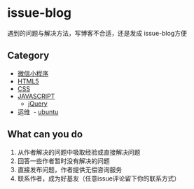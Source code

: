 # issue-blog

遇到的问题与解决方法，写博客不合适，还是发成 issue-blog方便

## Category

- [微信小程序](https://github.com/youngjuning/issue-blog/issues?q=is%3Aopen+is%3Aissue+label%3Aweapp)
- [HTML5](https://github.com/youngjuning/issue-blog/issues?q=is%3Aopen+is%3Aissue+label%3Ahtml5)
- [CSS](https://github.com/youngjuning/issue-blog/issues?q=is%3Aopen+is%3Aissue+label%3Acss)
- [JAVASCRIPT](https://github.com/youngjuning/issue-blog/issues?q=is%3Aopen+is%3Aissue+label%3Ajavascript)
  - [jQuery](https://github.com/youngjuning/issue-blog/issues?q=is%3Aopen+is%3Aissue+label%3Ajquery)
- 运维
  - [ubuntu](https://github.com/youngjuning/issue-blog/issues?q=is%3Aopen+is%3Aissue+label%3Aubuntu)
## What can you do

1. 从作者解决的问题中吸取经验或直接解决问题
2. 回答一些作者暂时没有解决的问题
3. 直接发布问题，作者提供无偿咨询服务
4. 联系作者，成为好基友（任意issue评论留下你的联系方式）
